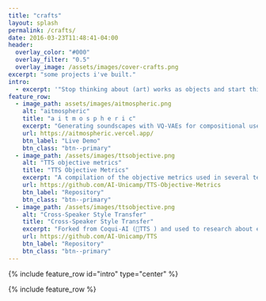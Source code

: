```yaml
---
title: "crafts"
layout: splash
permalink: /crafts/
date: 2016-03-23T11:48:41-04:00
header:
  overlay_color: "#000"
  overlay_filter: "0.5"
  overlay_image: /assets/images/cover-crafts.png
excerpt: "some projects i've built."
intro: 
  - excerpt: '"Stop thinking about (art) works as objects and start thinking about them as triggers for experiences. What makes a work (of art) good for you is not something that s already inside it but something that happens inside you." - Brian Eno'
feature_row:
  - image_path: assets/images/aitmospheric.png
    alt: "aitmospheric"
    title: "a i t m o s p h e r i c"
    excerpt: "Generating soundscapes with VQ‑VAEs for compositional use and inspiration. Project Presented at The 1st Sound of AI Hackathon."
    url: https://aitmospheric.vercel.app/
    btn_label: "Live Demo"
    btn_class: "btn--primary"
  - image_path: /assets/images/ttsobjective.png
    alt: "TTS objective metrics"
    title: "TTS Objective Metrics"
    excerpt: "A compilation of the objective metrics used in several text-to-speech (TTS) papers."
    url: https://github.com/AI-Unicamp/TTS-Objective-Metrics
    btn_label: "Repository"
    btn_class: "btn--primary"
  - image_path: /assets/images/ttsobjective.png
    alt: "Cross-Speaker Style Transfer"
    title: "Cross-Speaker Style Transfer"
    excerpt: "Forked from Coqui-AI (🐸TTS ) and used to research about expressive TTS in our AI-Unicamp-CPQD group."
    url: https://github.com/AI-Unicamp/TTS
    btn_label: "Repository"
    btn_class: "btn--primary"
---
```


{% include feature_row id="intro" type="center" %}

{% include feature_row %}
